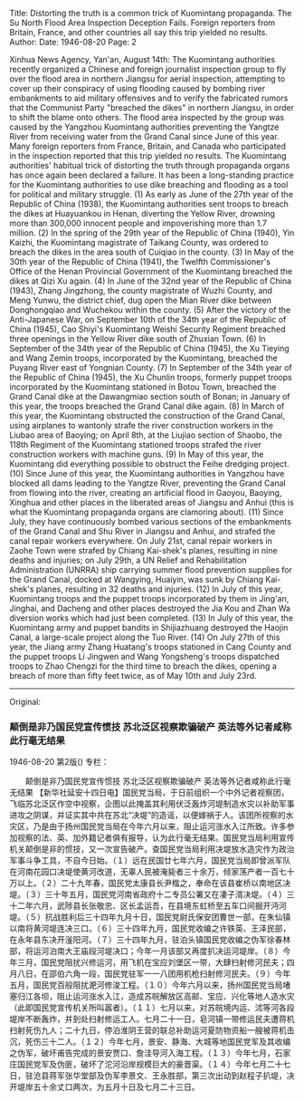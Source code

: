 Title: Distorting the truth is a common trick of Kuomintang propaganda. The Su North Flood Area Inspection Deception Fails. Foreign reporters from Britain, France, and other countries all say this trip yielded no results.
Author:
Date: 1946-08-20
Page: 2

Xinhua News Agency, Yan'an, August 14th: The Kuomintang authorities recently organized a Chinese and foreign journalist inspection group to fly over the flood area in northern Jiangsu for aerial inspection, attempting to cover up their conspiracy of using flooding caused by bombing river embankments to aid military offensives and to verify the fabricated rumors that the Communist Party "breached the dikes" in northern Jiangsu, in order to shift the blame onto others. The flood area inspected by the group was caused by the Yangzhou Kuomintang authorities preventing the Yangtze River from receiving water from the Grand Canal since June of this year. Many foreign reporters from France, Britain, and Canada who participated in the inspection reported that this trip yielded no results. The Kuomintang authorities' habitual trick of distorting the truth through propaganda organs has once again been declared a failure. It has been a long-standing practice for the Kuomintang authorities to use dike breaching and flooding as a tool for political and military struggle. (1) As early as June of the 27th year of the Republic of China (1938), the Kuomintang authorities sent troops to breach the dikes at Huayuankou in Henan, diverting the Yellow River, drowning more than 300,000 innocent people and impoverishing more than 1.7 million. (2) In the spring of the 29th year of the Republic of China (1940), Yin Kaizhi, the Kuomintang magistrate of Taikang County, was ordered to breach the dikes in the area south of Cuiqiao in the county. (3) In May of the 30th year of the Republic of China (1941), the Twelfth Commissioner's Office of the Henan Provincial Government of the Kuomintang breached the dikes at Qizi Xu again. (4) In June of the 32nd year of the Republic of China (1943), Zhang Jingzhong, the county magistrate of Wuzhi County, and Meng Yunwu, the district chief, dug open the Mian River dike between Donghongqiao and Wuchekou within the county. (5) After the victory of the Anti-Japanese War, on September 10th of the 34th year of the Republic of China (1945), Cao Shiyi's Kuomintang Weishi Security Regiment breached three openings in the Yellow River dike south of Zhuxian Town. (6) In September of the 34th year of the Republic of China (1945), the Xu Tieying and Wang Zemin troops, incorporated by the Kuomintang, breached the Puyang River east of Yongnian County. (7) In September of the 34th year of the Republic of China (1945), the Xu Chunlin troops, formerly puppet troops incorporated by the Kuomintang stationed in Botou Town, breached the Grand Canal dike at the Dawangmiao section south of Bonan; in January of this year, the troops breached the Grand Canal dike again. (8) In March of this year, the Kuomintang obstructed the construction of the Grand Canal, using airplanes to wantonly strafe the river construction workers in the Liubao area of Baoying; on April 8th, at the Liujiao section of Shaobo, the 118th Regiment of the Kuomintang stationed troops strafed the river construction workers with machine guns. (9) In May of this year, the Kuomintang did everything possible to obstruct the Feihe dredging project. (10) Since June of this year, the Kuomintang authorities in Yangzhou have blocked all dams leading to the Yangtze River, preventing the Grand Canal from flowing into the river, creating an artificial flood in Gaoyou, Baoying, Xinghua and other places in the liberated areas of Jiangsu and Anhui (this is what the Kuomintang propaganda organs are clamoring about). (11) Since July, they have continuously bombed various sections of the embankments of the Grand Canal and Shu River in Jiangsu and Anhui, and strafed the canal repair workers everywhere. On July 21st, canal repair workers in Zaohe Town were strafed by Chiang Kai-shek's planes, resulting in nine deaths and injuries; on July 29th, a UN Relief and Rehabilitation Administration (UNRRA) ship carrying summer flood prevention supplies for the Grand Canal, docked at Wangying, Huaiyin, was sunk by Chiang Kai-shek's planes, resulting in 32 deaths and injuries. (12) In July of this year, Kuomintang troops and the puppet troops incorporated by them in Jing'an, Jinghai, and Dacheng and other places destroyed the Jia Kou and Zhan Wa diversion works which had just been completed. (13) In July of this year, the Kuomintang army and puppet bandits in Shijiazhuang destroyed the Haojin Canal, a large-scale project along the Tuo River. (14) On July 27th of this year, the Jiang army Zhang Huatang's troops stationed in Cang County and the puppet troops Li Jingwen and Wang Yongsheng's troops dispatched troops to Zhao Chengzi for the third time to breach the dikes, opening a breach of more than fifty feet twice, as of May 10th and July 23rd.



<hr /> 

Original: 


### 颠倒是非乃国民党宣传惯技  苏北泛区视察欺骗破产  英法等外记者咸称此行毫无结果

1946-08-20
第2版()
专栏：

　　颠倒是非乃国民党宣传惯技
    苏北泛区视察欺骗破产
    英法等外记者咸称此行毫无结果
    【新华社延安十四日电】国民党当局，于日前组织一个中外记者视察团，飞临苏北泛区作空中视察，企图以此掩盖其利用伏泛轰炸河堤制造水灾以补助军事进攻之阴谋，并证实其中共在苏北“决堤”的造谣，以便嫁祸于人。该团所视察的水灾区，乃是由于扬州国民党当局在今年六月以来，阻止运河涨水入江所致。许多参加视察的法、英、加外籍记者俱有报导，认为此行毫无结果。国民党当局利用宣传机关颠倒是非的惯技，又一次宣告破产。查国民党当局利用决堤放水造灾作为政治军事斗争工具，不自今日始。（１）远在民国廿七年六月，国民党当局即曾派军队在河南花园口决堤使黄河改道，无辜人民被淹毙者三十余万，倾家荡产者一百七十万以上。（２）二十九年春，国民党太康县长尹楷之，奉命在该县崔桥以南地区决堤。（３）三十年五月，国民党河南省政府十二专员公署又在凄子湑决堤。（４）三十二年六月，武陟县长张敬忠、区长孟运吾，在县境东虹桥至五车口间掘开沔河堤。（５）抗战胜利后三十四年九月十日，国民党尉氏保安团曹世一部，在朱仙镇以南将黄河堤连决三口。（６）三十四年九月，国民党收编之许铁英、王泽民部，在永年县东决开滏阳河。（７）三十四年九月，驻泊头镇国民党收编之伪军徐春林部，将运河泊南大王庙段河堤决口；今年一月该部又再度扒决运河堤岸。（８）今年三月，国民党阻扰兴修运河，用飞机在宝应刘堡区一带，大肆扫射修河民夫；四月八日，在邵伯六角一段，国民党驻军一一八团用机枪扫射修河民夫。（９）今年五月，国民党百般阻扰淝河修浚工程。（１０）今年六月以来，扬州国民党当局堵塞归江各坝，阻止运河涨水入江，造成苏皖解放区高邮、宝应、兴化等地人造水灾（此即国民党宣传机关所叫嚣者）。（１１）七月以来，对苏皖境内运、沭等河各段堤岸不断轰炸，并到处扫射修运工人。七月二十一日，皂河镇一带修运民夫遭蒋机扫射死伤九人；二十九日，停泊淮阴王营的联总补助运河夏防物资船一艘被蒋机击沉，死伤三十二人。（１２）今年七月，景安、静海、大城等地国民党军及其收编之伪军，破坏甫告完成的景安贾口、詹洼导河入海工程。（１３）今年七月，石家庄国民党军及伪匪，破坏了沱河沿岸规模巨大的豪晋渠。（１４）今年七月二十七日，驻沧县蒋军张华堂部及伪军李景文、王永胜部，第三次出动到赵程子扒堤，决开堤岸五十余丈口两次，为五月十日及七月二十三日。
